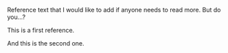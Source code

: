 Reference text that I would like to add if anyone needs to read more. But do you...?

This is a first reference.

And this is the second one.
